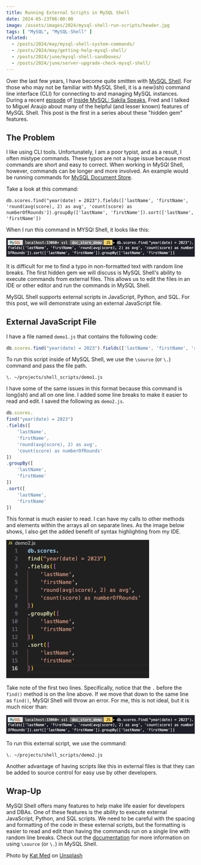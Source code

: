 ```yaml
---
title: Running External Scripts in MySQL Shell
date: 2024-05-23T06:00:00
image: /assets/images/2024/mysql-shell-run-scripts/header.jpg
tags: [ "MySQL", "MySQL-Shell" ]
related:
  - /posts/2024/may/mysql-shell-system-commands/
  - /posts/2024/may/getting-help-mysql-shell/
  - /posts/2024/june/mysql-shell-sandboxes/
  - /posts/2024/june/server-upgrade-check-mysql-shell/
---
```


Over the last few years, I have become quite smitten with [MySQL Shell](https://dev.mysql.com/doc/mysql-shell/8.0/en/). For those who may not be familiar with MySQL Shell, it is a new(ish) command line interface (CLI) for connecting to and managing MySQL instances. During a recent [episode](https://insidemysql.libsyn.com/mysql-shell-does-all-the-things) of [Inside MySQL: Sakila Speaks](https://insidemysql.libsyn.com/), Fred and I talked to Miguel Araujo about many of the helpful (and lesser known) features of MySQL Shell. This post is the first in a series about these "hidden gem" features.

## The Problem

I like using CLI tools. Unfortunately, I am a poor typist, and as a result, I often mistype commands. These typos are not a huge issue because most commands are short and easy to correct. When working in MySQl Shell, however, commands can be longer and more involved. An example would be running commands for [MySQL Document Store](https://www.mysql.com/products/enterprise/document_store.html).

Take a look at this command:

```shell
db.scores.find("year(date) = 2023").fields(['lastName', 'firstName', 'round(avg(score), 2) as avg', 'count(score) as numberOfRounds']).groupBy(['lastName', 'firstName']).sort(['lastName', 'firstName'])
```

When I run this command in MYSQl Shell, it looks like this:

![MySQl Document Store Command](/assets/images/2024/mysql-shell-run-scripts/img_01.png)

It is difficult for me to find a typo in non-formatted text with random line breaks. The first hidden gem we will discuss is MySQL Shell's ability to execute commands from external files. This allows us to edit the files in an IDE or other editor and run the commands in MySQL Shell.

MySQL Shell supports external scripts in JavaScript, Python, and SQL. For this post, we will demonstrate using an external JavaScript file.

## External JavaScript File

I have a file named `demo1.js` that contains the following code:

```javascript
db.scores.find("year(date) = 2023").fields(['lastName', 'firstName', 'round(avg(score), 2) as avg', 'count(score) as numberOfRounds']).groupBy(['lastName', 'firstName']).sort(['lastName', 'firstName'])
```

To run this script inside of MySQL Shell, we use the `\source` (or `\.`) command and pass the file path.

```shell
\. ~/projects/shell_scripts/demo1.js
```

I have some of the same issues in this format because this command is long(ish) and all on one line. I added some line breaks to make it easier to read and edit. I saved the following as `demo2.js`.

```javascript
db.scores.
find("year(date) = 2023")
.fields([
    'lastName',
    'firstName',
    'round(avg(score), 2) as avg',
    'count(score) as numberOfRounds'
])
.groupBy([
    'lastName',
    'firstName'
])
.sort([
    'lastName',
    'firstName'
])
```

This format is much easier to read. I can have my calls to other methods and elements within the arrays all on separate lines. As the image below shows, I also get the added benefit of syntax highlighting from my IDE.

![Formatted Document Store Code](/assets/images/2024/mysql-shell-run-scripts/img_02.png)

Take note of the first two lines. Specifically, notice that the `.` before the `find()` method is on the line above. If we move that down to the same line as `find()`, MySQl Shell will throw an error. For me, this is not ideal, but it is much nicer than:

![MySQl Document Store Command](/assets/images/2024/mysql-shell-run-scripts/img_01.png)

To run this external script, we use the command:

```shell
\. ~/projects/shell_scripts/demo2.js
```

Another advantage of having scripts like this in external files is that they can be added to source control for easy use by other developers.

## Wrap-Up

MySQl Shell offers many features to help make life easier for developers and DBAs. One of these features is the ability to execute external JavaScript, Python, and SQL scripts. We need to be careful with the spacing and formatting of the code in these external scripts, but the formatting is easier to read and edit than having the commands run on a single line with random line breaks. Check out the [documentation](https://dev.mysql.com/doc/mysql-shell/8.0/en/mysql-shell-commands.html) for more information on using `\source` (or `\.`) in MySQL Shell.

Photo by <a href="https://unsplash.com/@katmed?utm_content=creditCopyText&utm_medium=referral&utm_source=unsplash">Kat Med</a> on <a href="https://unsplash.com/photos/white-and-brown-seashell-on-brown-wooden-table-OLWNdnjCXsQ?utm_content=creditCopyText&utm_medium=referral&utm_source=unsplash">Unsplash</a>
 